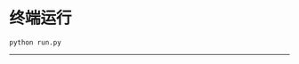 # 终端运行

```shell
python run.py
```
*******************************************************************************************************************************************************************************************************************************************************************************************************************************************************************************************************************************************************************************************************************************************************************************************************************************************************************************************************************************************************************************************************************************************************************************************